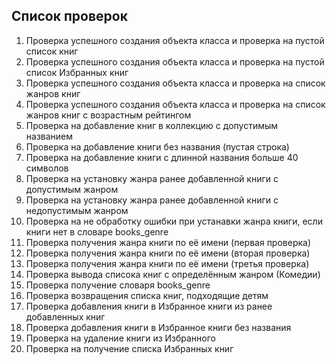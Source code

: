 ## Список проверок
1. Проверка успешного создания объекта класса и проверка на пустой список книг
2. Проверка успешного создания объекта класса и проверка на пустой список Избранных книг
3. Проверка успешного создания объекта класса и проверка на список жанров книг
4. Проверка успешного создания объекта класса и проверка на список жанров книг с возрастным рейтингом
5. Проверка на добавление книг в коллекцию с допустимым названием
6. Проверка на добавление книги без названия (пустая строка)
7. Проверка на добавление книги с длинной названия больше 40 символов
8. Проверка на установку жанра ранее добавленной книги с допустимым жанром
9. Проверка на установку жанра ранее добавленной книги с недопустимым жанром
10. Проверка на не обработку ошибки при устанавки жанра книги, если книги нет в словаре books_genre
11. Проверка получения жанра книги по её имени (первая проверка)
12. Проверка получения жанра книги по её имени (вторая проверка)
13. Проверка получения жанра книги по её имени (третья проверка)
14. Проверка вывода списока книг с определённым жанром (Комедии)
15. Проверка получение словаря books_genre
16. Проверка возвращения списка книг, подходящие детям
17. Проверка добавления книги в Избранное книги из ранее добавленных книг
18. Проверка добавления книги в Избранное книги без названия
19. Проверка на удаление книги из Избранного
20. Проверка на получение списка Избранных книг
